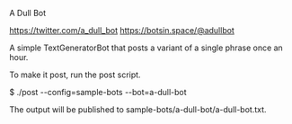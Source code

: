 A Dull Bot

https://twitter.com/a_dull_bot
https://botsin.space/@adullbot

A simple TextGeneratorBot that posts a variant of a single phrase once
an hour.

To make it post, run the post script.

$ ./post --config=sample-bots --bot=a-dull-bot

The output will be published to sample-bots/a-dull-bot/a-dull-bot.txt.
